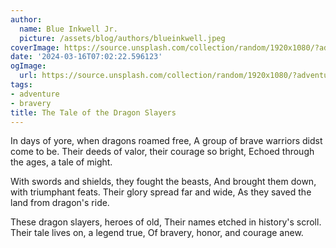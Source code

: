 ```yaml
---
author:
  name: Blue Inkwell Jr.
  picture: /assets/blog/authors/blueinkwell.jpeg
coverImage: https://source.unsplash.com/collection/random/1920x1080/?adventure
date: '2024-03-16T07:02:22.596123'
ogImage:
  url: https://source.unsplash.com/collection/random/1920x1080/?adventure
tags:
- adventure
- bravery
title: The Tale of the Dragon Slayers
---
```


In days of yore, when dragons roamed free,
A group of brave warriors didst come to be.
Their deeds of valor, their courage so bright,
Echoed through the ages, a tale of might.

With swords and shields, they fought the beasts,
And brought them down, with triumphant feats.
Their glory spread far and wide,
As they saved the land from dragon's ride.

These dragon slayers, heroes of old,
Their names etched in history's scroll.
Their tale lives on, a legend true,
Of bravery, honor, and courage anew.